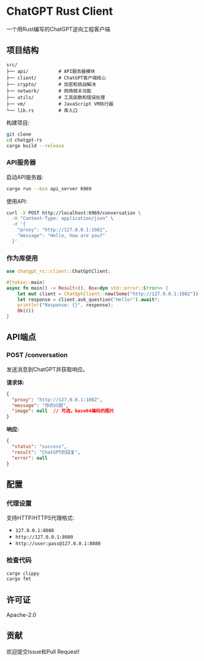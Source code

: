 # ChatGPT Rust Client
一个用Rust编写的ChatGPT逆向工程客户端
## 项目结构

```
src/
├── api/           # API服务器模块
├── client/        # ChatGPT客户端核心
├── crypto/        # 加密和挑战解决
├── network/       # 网络相关功能
├── utils/         # 工具函数和错误处理
├── vm/            # JavaScript VM执行器
└── lib.rs         # 库入口
```

构建项目:

```bash
git clone 
cd chatgpt-rs
cargo build --release
```


### API服务器

启动API服务器:

```bash
cargo run --bin api_server 6969
```

使用API:

```bash
curl -X POST http://localhost:6969/conversation \
  -H "Content-Type: application/json" \
  -d '{
    "proxy": "http://127.0.0.1:1082",
    "message": "Hello, how are you?"
  }'
```

### 作为库使用

```rust
use chatgpt_rs::client::ChatGptClient;

#[tokio::main]
async fn main() -> Result<(), Box<dyn std::error::Error>> {
    let mut client = ChatGptClient::new(Some("http://127.0.0.1:1082")).await?;
    let response = client.ask_question("Hello!").await?;
    println!("Response: {}", response);
    Ok(())
}
```

## API端点

### POST /conversation

发送消息到ChatGPT并获取响应。

**请求体:**
```json
{
  "proxy": "http://127.0.0.1:1082",
  "message": "你的问题",
  "image": null  // 可选，base64编码的图片
}
```

**响应:**
```json
{
  "status": "success",
  "result": "ChatGPT的回复",
  "error": null
}
```

## 配置

### 代理设置

支持HTTP/HTTPS代理格式:
- `127.0.0.1:8080`
- `http://127.0.0.1:8080`
- `http://user:pass@127.0.0.1:8080`


### 检查代码

```bash
cargo clippy
cargo fmt
```

## 许可证

Apache-2.0

## 贡献

欢迎提交Issue和Pull Request!